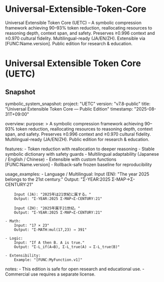 # Universal-Extensible-Token-Core
Universal Extensible Token Core (UETC) – A symbolic compression framework achieving 90–93% token reduction, reallocating resources to reasoning depth, context span, and safety. Preserves ≥0.996 context and ≥0.970 cultural fidelity. Multilingual-ready (JA/EN/ZH). Extensible via [FUNC:Name.version]. Public edition for research &amp; education.
# Universal Extensible Token Core (UETC)

## Snapshot
symbolic_system_snapshot:
  project: "UETC"
  version: "v7.8-public"
  title: "Universal Extensible Token Core — Public Edition"
  timestamp: "2025-08-31T+09:00"

  overview:
    purpose: >
      A symbolic compression framework achieving 90–93% token reduction,
      reallocating resources to reasoning depth, context span, and safety.
      Preserves ≥0.996 context and ≥0.970 cultural fidelity.
      Multilingual-ready (JA/EN/ZH).
      Public edition for research & education.

  features:
    - Token reduction with reallocation to deeper reasoning
    - Stable symbolic dictionary with safety guards
    - Multilingual adaptability (Japanese / English / Chinese)
    - Extensible with custom functions [FUNC:Name.version]
    - Rollback-safe frozen baseline for reproducibility

  usage_examples:
    - Language / Multilingual:
        Input (EN): "The year 2025 belongs to the 21st century."
        Output: "Σ-YEAR:2025 Σ-MAP→Σ-CENTURY:21"

        Input (JA): "2025年は21世紀に属する。"
        Output: "Σ-YEAR:2025 Σ-MAP→Σ-CENTURY:21"

        Input (ZH): "2025年属于21世纪。"
        Output: "Σ-YEAR:2025 Σ-MAP→Σ-CENTURY:21"

    - Math:
        Input: "17 × 23"
        Output: "Σ-MATH:mul(17,23) → 391"

    - Logic:
        Input: "If A then B. A is true."
        Output: "Σ-L_if(A→B), Σ-L_true(A) → Σ-L_true(B)"

    - Extensibility:
        Example: "[FUNC:MyFunction.v1]"

  notes:
    - This edition is safe for open research and educational use.
    - Commercial use requires a separate license.
